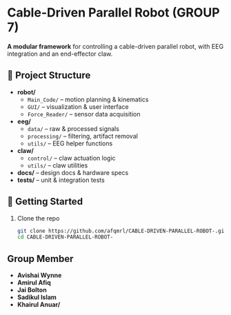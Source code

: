 # Cable-Driven Parallel Robot (GROUP 7)

**A modular framework** for controlling a cable-driven parallel robot, with EEG integration and an end-effector claw.

## 📂 Project Structure

- **robot/**  
  - `Main_Code/` – motion planning & kinematics  
  - `GUI/` – visualization & user interface  
  - `Force_Reader/` – sensor data acquisition  
- **eeg/**  
  - `data/` – raw & processed signals  
  - `processing/` – filtering, artifact removal  
  - `utils/` – EEG helper functions  
- **claw/**  
  - `control/` – claw actuation logic  
  - `utils/` – claw utilities  
- **docs/** – design docs & hardware specs  
- **tests/** – unit & integration tests  

## 🚀 Getting Started

1. Clone the repo  
   ```bash
   git clone https://github.com/afqmrl/CABLE-DRIVEN-PARALLEL-ROBOT-.git
   cd CABLE-DRIVEN-PARALLEL-ROBOT-

## Group Member
- **Avishai Wynne**
- **Amirul Afiq**
- **Jai Bolton**
- **Sadikul Islam**
- **Khairul Anuar/**

